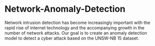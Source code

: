 # Network-Anomaly-Detection
Network intrusion detection has become increasingly important with the rapid rise of internet technology and the accompanying growth in the number of network attacks. Our goal is to create an anomaly detection model to detect a cyber attack based on the UNSW-NB 15 dataset.
